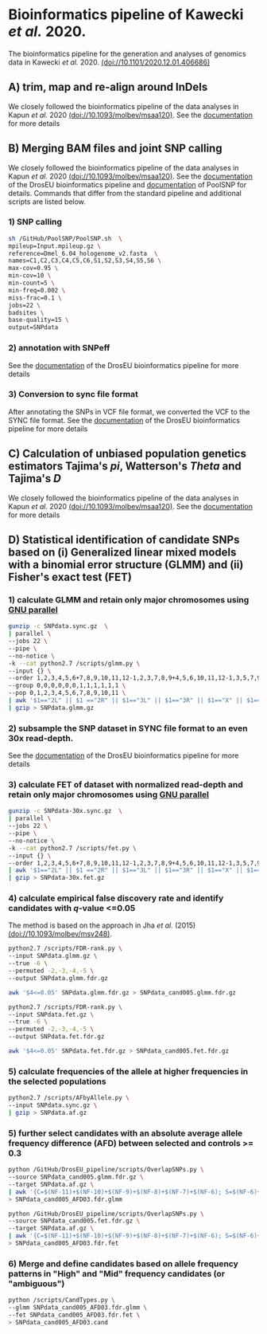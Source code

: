# Bioinformatics pipeline of Kawecki *et al.* 2020.
The bioinformatics pipeline for the generation and analyses of genomics data in Kawecki *et al.* 2020. [(doi://10.1101/2020.12.01.406686)](https://doi.org/10.1101/2020.12.01.406686)

## A) trim, map and re-align around InDels

We closely followed the bioinformatics pipeline of the data analyses in Kapun *et al.* 2020 [(doi://10.1093/molbev/msaa120)](https://doi.org/10.1093/molbev/msaa120). See the [documentation](https://github.com/capoony/DrosEU_pipeline/blob/master/README.md) for more details

## B) Merging BAM files and joint SNP calling

We closely followed the bioinformatics pipeline of the data analyses in Kapun *et al.* 2020 [(doi://10.1093/molbev/msaa120)](https://doi.org/10.1093/molbev/msaa120). See the [documentation](https://github.com/capoony/DrosEU_pipeline/blob/master/README.md) of the DrosEU bioinformatics pipeline and [documentation](https://github.com/capoony/PoolSNP/blob/master/README.md) of PoolSNP for details. Commands that differ from the standard pipeline and additional scripts are listed below.

### 1) SNP calling
```bash
sh /GitHub/PoolSNP/PoolSNP.sh  \
mpileup=Input.mpileup.gz \
reference=Dmel_6.04_hologenome_v2.fasta  \
names=C1,C2,C3,C4,C5,C6,S1,S2,S3,S4,S5,S6 \
max-cov=0.95 \
min-cov=10 \
min-count=5 \
min-freq=0.002 \
miss-frac=0.1 \
jobs=22 \
badsites \
base-quality=15 \
output=SNPdata

```
### 2) annotation with SNPeff

See the [documentation](https://github.com/capoony/DrosEU_pipeline/blob/master/README.md) of the DrosEU bioinformatics pipeline for more details

### 3) Conversion to sync file format

After annotating the SNPs in VCF file format, we converted the VCF to the SYNC file format. See the [documentation](https://github.com/capoony/DrosEU_pipeline/blob/master/README.md) of the DrosEU bioinformatics pipeline for more details


## C) Calculation of unbiased population genetics estimators Tajima's *pi*, Watterson's *Theta* and Tajima's *D*

We closely followed the bioinformatics pipeline of the data analyses in Kapun *et al.* 2020 [(doi://10.1093/molbev/msaa120)](https://doi.org/10.1093/molbev/msaa120). See the [documentation](https://github.com/capoony/DrosEU_pipeline/blob/master/README.md) for more details

## D) Statistical identification of candidate SNPs based on (i) Generalized linear mixed models with a binomial error structure (GLMM) and (ii) Fisher's exact test (FET)

### 1) calculate GLMM and retain only major chromosomes using [GNU parallel](https://www.gnu.org/software/parallel/)

```bash
gunzip -c SNPdata.sync.gz  \
| parallel \
--jobs 22 \
--pipe \
--no-notice \
-k --cat python2.7 /scripts/glmm.py \
--input {} \
--order 1,2,3,4,5,6+7,8,9,10,11,12-1,2,3,7,8,9+4,5,6,10,11,12-1,3,5,7,9,11+2,4,6,8,10,12-3,4,5,9,10,11+1,2,6,7,8,12-2,3,4,8,9,10+1,5,6,7,11,12 \
--group 0,0,0,0,0,0,1,1,1,1,1,1 \
--pop 0,1,2,3,4,5,6,7,8,9,10,11 \
| awk '$1=="2L" || $1 =="2R" || $1=="3L" || $1=="3R" || $1=="X" || $1=="4"' \
| gzip > SNPdata.glmm.gz
```

### 2) subsample the SNP dataset in SYNC file format to an even 30x read-depth.

See the [documentation](https://github.com/capoony/DrosEU_pipeline/blob/master/README.md) of the DrosEU bioinformatics pipeline for more details

### 3) calculate FET of dataset with normalized read-depth and retain only major chromosomes using [GNU parallel](https://www.gnu.org/software/parallel/)

```bash
gunzip -c SNPdata-30x.sync.gz  \
| parallel \
--jobs 22 \
--pipe \
--no-notice \
-k --cat python2.7 /scripts/fet.py \
--input {} \
--order 1,2,3,4,5,6+7,8,9,10,11,12-1,2,3,7,8,9+4,5,6,10,11,12-1,3,5,7,9,11+2,4,6,8,10,12-3,4,5,9,10,11+1,2,6,7,8,12-2,3,4,8,9,10+1,5,6,7,11,12 \
| awk '$1=="2L" || $1 =="2R" || $1=="3L" || $1=="3R" || $1=="X" || $1=="4"' \
| gzip > SNPdata-30x.fet.gz
```

### 4) calculate empirical false discovery rate and identify candidates with *q*-value <=0.05

The method is based on the approach in Jha *et al.* (2015) [(doi://10.1093/molbev/msv248)](https://doi.org/10.1093/molbev/msv248).

```bash
python2.7 /scripts/FDR-rank.py \
--input SNPdata.glmm.gz \
--true -6 \
--permuted -2,-3,-4,-5 \
--output SNPdata.glmm.fdr.gz

awk '$4<=0.05' SNPdata.glmm.fdr.gz > SNPdata_cand005.glmm.fdr.gz
```

```bash
python2.7 /scripts/FDR-rank.py \
--input SNPdata.fet.gz \
--true -6 \
--permuted -2,-3,-4,-5 \
--output SNPdata.fet.fdr.gz

awk '$4<=0.05' SNPdata.fet.fdr.gz > SNPdata_cand005.fet.fdr.gz
```

### 5) calculate frequencies of the allele at higher frequencies in the selected populations

```bash
python2.7 /scripts/AFbyAllele.py \
--input SNPdata.sync.gz \
| gzip > SNPdata.af.gz

```

### 5) further select candidates with an absolute average allele frequency difference (AFD) between selected and controls >= 0.3

```bash
python /GitHub/DrosEU_pipeline/scripts/OverlapSNPs.py \
--source SNPdata_cand005.glmm.fdr.gz \
--target SNPdata.af.gz \
| awk '{C=$(NF-11)+$(NF-10)+$(NF-9)+$(NF-8)+$(NF-7)+$(NF-6); S=$(NF-6)+$(NF-5)+$(NF-4)+$(NF-3)+$(NF-2)+$(NF-1)+$(NF); if(sqrt((S/6-C/6)^2)>=0.3){print}}' \
> SNPdata_cand005_AFD03.fdr.glmm
```

```bash
python /GitHub/DrosEU_pipeline/scripts/OverlapSNPs.py \
--source SNPdata_cand005.fet.fdr.gz \
--target SNPdata.af.gz \
| awk '{C=$(NF-11)+$(NF-10)+$(NF-9)+$(NF-8)+$(NF-7)+$(NF-6); S=$(NF-6)+$(NF-5)+$(NF-4)+$(NF-3)+$(NF-2)+$(NF-1)+$(NF); if(sqrt((S/6-C/6)^2)>=0.3){print}}' \
> SNPdata_cand005_AFD03.fdr.fet
```
### 6) Merge and define candidates based on allele frequency patterns in "High" and "Mid" frequency candidates (or "ambiguous")

```bash
python /scripts/CandTypes.py \
--glmm SNPdata_cand005_AFD03.fdr.glmm \
--fet SNPdata_cand005_AFD03.fdr.fet \
> SNPdata_cand005_AFD03.cand
